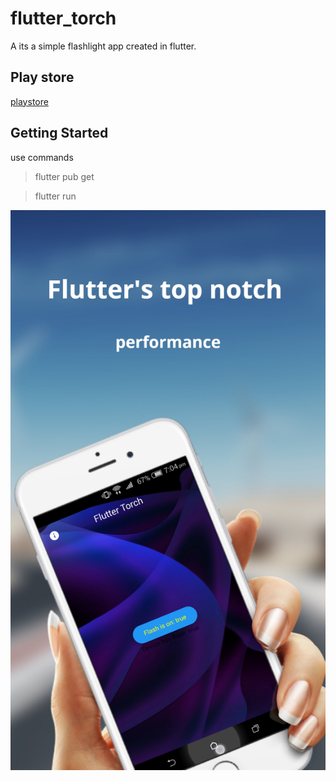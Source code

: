 # flutter_torch

A its a simple flashlight app created in flutter.
## Play store 
[playstore](url)
## Getting Started

use commands 
> flutter pub get

> flutter run

![screenshot1](/assets/Screenshots/1.jpg)

